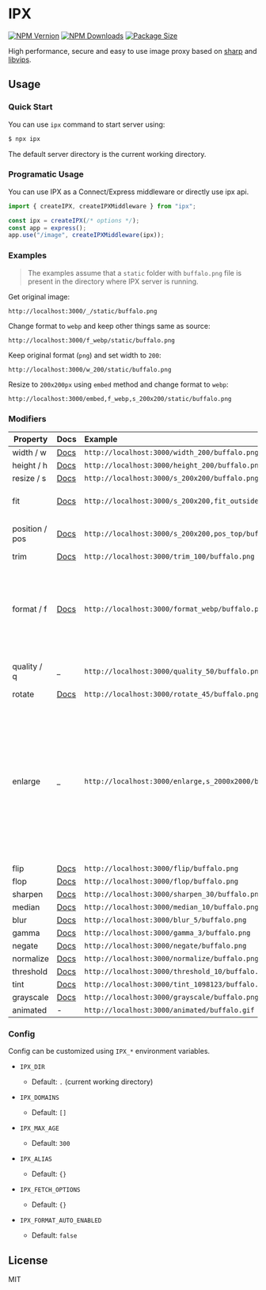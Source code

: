 # IPX

[![NPM Vernion](https://flat.badgen.net/npm/v/ipx)](https://www.npmjs.com/package/ipx)
[![NPM Downloads](https://flat.badgen.net/npm/dt/ipx)](https://www.npmjs.com/package/ipx)
[![Package Size](https://flat.badgen.net/packagephobia/install/ipx)](https://packagephobia.now.sh/result?p=ipx)

High performance, secure and easy to use image proxy based on [sharp](https://github.com/lovell/sharp) and [libvips](https://github.com/libvips/libvips).

## Usage

### Quick Start

You can use `ipx` command to start server using:

```bash
$ npx ipx
```

The default server directory is the current working directory.

### Programatic Usage

You can use IPX as a Connect/Express middleware or directly use ipx api.

```js
import { createIPX, createIPXMiddleware } from "ipx";

const ipx = createIPX(/* options */);
const app = express();
app.use("/image", createIPXMiddleware(ipx));
```

### Examples

> The examples assume that a `static` folder with `buffalo.png` file is present in the directory where IPX server is running.

Get original image:

`http://localhost:3000/_/static/buffalo.png`

Change format to `webp` and keep other things same as source:

`http://localhost:3000/f_webp/static/buffalo.png`

Keep original format (`png`) and set width to `200`:

`http://localhost:3000/w_200/static/buffalo.png`

Resize to `200x200px` using `embed` method and change format to `webp`:

`http://localhost:3000/embed,f_webp,s_200x200/static/buffalo.png`

### Modifiers

| Property       | Docs                                                            | Example                                                   | Comments                                                                                                                                                          |
| -------------- | :-------------------------------------------------------------- | :-------------------------------------------------------- | :---------------------------------------------------------------------------------------------------------------------------------------------------------------- |
| width / w      | [Docs](https://sharp.pixelplumbing.com/api-resize#resize)       | `http://localhost:3000/width_200/buffalo.png`             |
| height / h     | [Docs](https://sharp.pixelplumbing.com/api-resize#resize)       | `http://localhost:3000/height_200/buffalo.png`            |
| resize / s     | [Docs](https://sharp.pixelplumbing.com/api-resize#resize)       | `http://localhost:3000/s_200x200/buffalo.png`             |
| fit            | [Docs](https://sharp.pixelplumbing.com/api-resize#resize)       | `http://localhost:3000/s_200x200,fit_outside/buffalo.png` | Sets `fit` option for `resize`.                                                                                                                                   |
| position / pos | [Docs](https://sharp.pixelplumbing.com/api-resize#resize)       | `http://localhost:3000/s_200x200,pos_top/buffalo.png`     | Sets `position` option for `resize`.                                                                                                                              |
| trim           | [Docs](https://sharp.pixelplumbing.com/api-resize#trim)         | `http://localhost:3000/trim_100/buffalo.png`              |
| format / f     | [Docs](https://sharp.pixelplumbing.com/api-output#toformat)     | `http://localhost:3000/format_webp/buffalo.png`           | Supported format: `jpg`, `jpeg`, `png`, `webp`, `avif`, `gif`, `heif`, `tiff` and `auto` (experimental only with middleware)                                      |
| quality / q    | \_                                                              | `http://localhost:3000/quality_50/buffalo.png`            | Accepted values: 0 to 100                                                                                                                                         |
| rotate         | [Docs](https://sharp.pixelplumbing.com/api-operation#rotate)    | `http://localhost:3000/rotate_45/buffalo.png`             |
| enlarge        | \_                                                              | `http://localhost:3000/enlarge,s_2000x2000/buffalo.png`   | Allow the image to be upscaled. By default the returned image will never be larger than the source in any dimension, while preserving the requested aspect ratio. |
| flip           | [Docs](https://sharp.pixelplumbing.com/api-operation#flip)      | `http://localhost:3000/flip/buffalo.png`                  |
| flop           | [Docs](https://sharp.pixelplumbing.com/api-operation#flop)      | `http://localhost:3000/flop/buffalo.png`                  |
| sharpen        | [Docs](https://sharp.pixelplumbing.com/api-operation#sharpen)   | `http://localhost:3000/sharpen_30/buffalo.png`            |
| median         | [Docs](https://sharp.pixelplumbing.com/api-operation#median)    | `http://localhost:3000/median_10/buffalo.png`             |
| blur           | [Docs](https://sharp.pixelplumbing.com/api-operation#blur)      | `http://localhost:3000/blur_5/buffalo.png`                |
| gamma          | [Docs](https://sharp.pixelplumbing.com/api-operation#gamma)     | `http://localhost:3000/gamma_3/buffalo.png`               |
| negate         | [Docs](https://sharp.pixelplumbing.com/api-operation#negate)    | `http://localhost:3000/negate/buffalo.png`                |
| normalize      | [Docs](https://sharp.pixelplumbing.com/api-operation#normalize) | `http://localhost:3000/normalize/buffalo.png`             |
| threshold      | [Docs](https://sharp.pixelplumbing.com/api-operation#threshold) | `http://localhost:3000/threshold_10/buffalo.png`          |
| tint           | [Docs](https://sharp.pixelplumbing.com/api-colour#tint)         | `http://localhost:3000/tint_1098123/buffalo.png`          |
| grayscale      | [Docs](https://sharp.pixelplumbing.com/api-colour#grayscale)    | `http://localhost:3000/grayscale/buffalo.png`             |
| animated       | -                                                               | `http://localhost:3000/animated/buffalo.gif`              | Experimental                                                                                                                                                      |

### Config

Config can be customized using `IPX_*` environment variables.

- `IPX_DIR`

  - Default: `.` (current working directory)

- `IPX_DOMAINS`

  - Default: `[]`

- `IPX_MAX_AGE`

  - Default: `300`

- `IPX_ALIAS`

  - Default: `{}`

- `IPX_FETCH_OPTIONS`

  - Default: `{}`

- `IPX_FORMAT_AUTO_ENABLED`
  - Default: `false`

## License

MIT

